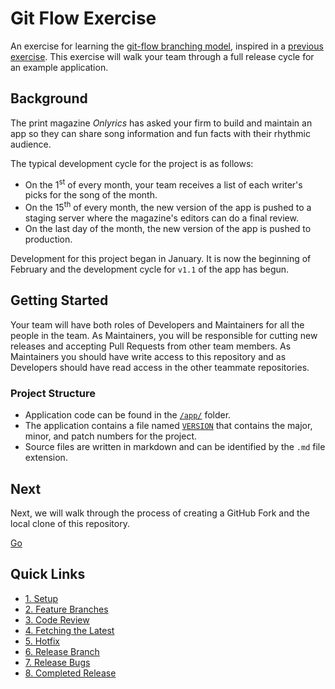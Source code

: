 # Git Flow Exercise

An exercise for learning the [git-flow branching model](http://nvie.com/posts/a-successful-git-branching-model/), inspired in a [previous exercise](https://github.com/rferri-gr8/git-flow-exercise). This exercise will walk your team through a full release cycle for an example application.

## Background 

The print magazine _Onlyrics_ has asked your firm to build and maintain an app so they can share song information and fun facts with their rhythmic audience.

The typical development cycle for the project is as follows:

- On the 1<sup>st</sup> of every month, your team receives a list of each writer's picks for the song of the month.
- On the 15<sup>th</sup> of every month, the new version of the app is pushed to a staging server where the magazine's editors can do a final review.
- On the last day of the month, the new version of the app is pushed to production.

Development for this project began in January. It is now the beginning of February and the development cycle for `v1.1` of the app has begun.

## Getting Started

Your team will have both roles of Developers and Maintainers for all the people in the team. As Maintainers, you will be responsible for cutting new releases and accepting Pull Requests from other team members. As Maintainers you should have write access to this repository and as Developers should have read access in the other teammate repositories.

### Project Structure
* Application code can be found in the [`/app/`](/app/) folder.
* The application contains a file named [`VERSION`](/app/VERSION) that contains the major, minor, and patch numbers for the project.
* Source files are written in markdown and can be identified by the `.md` file extension.

## Next

Next, we will walk through the process of creating a GitHub Fork and the local clone of this repository.

[Go](/walkthrough/1-setup.md)

## Quick Links

- [1. Setup](/walkthrough/1-setup.md)
- [2. Feature Branches](/walkthrough/2-feature-branches.md)
- [3. Code Review](/walkthrough/3-code-review.md)
- [4. Fetching the Latest](/walkthrough/4-fetching-latest.md)
- [5. Hotfix](/walkthrough/5-hotfix.md)
- [6. Release Branch](/walkthrough/6-release-branch.md)
- [7. Release Bugs](/walkthrough/7-release-bugs.md)
- [8. Completed Release](/walkthrough/8-completed-release.md)
